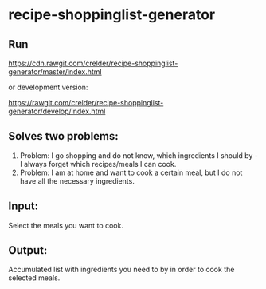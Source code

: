 # recipe-shoppinglist-generator

## Run

<https://cdn.rawgit.com/crelder/recipe-shoppinglist-generator/master/index.html>

or development version:

https://rawgit.com/crelder/recipe-shoppinglist-generator/develop/index.html

## Solves two problems:
1. Problem: I go shopping and do not know, which ingredients I should by - I always forget which recipes/meals I can cook.
2. Problem: I am at home and want to cook a certain meal, but I do not have all the necessary ingredients.

## Input:
Select the meals you want to cook.

## Output:
Accumulated list with ingredients you need to by in order to cook the selected meals.


